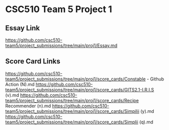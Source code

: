 # CSC510 Team 5 Project 1
## Essay Link
https://github.com/csc510-team5/project_submissions/tree/main/proj1/Essay.md

## Score Card Links
https://github.com/csc510-team5/project_submissions/tree/main/proj1/score_cards/Constable - Github Action (N).md
https://github.com/csc510-team5/project_submissions/tree/main/proj1/score_cards/GITS2.1-I.R.I.S (v).md
https://github.com/csc510-team5/project_submissions/tree/main/proj1/score_cards/Recipe Recommender (n).md
https://github.com/csc510-team5/project_submissions/tree/main/proj1/score_cards/Simpilii (y).md
https://github.com/csc510-team5/project_submissions/tree/main/proj1/score_cards/Simplii (q).md